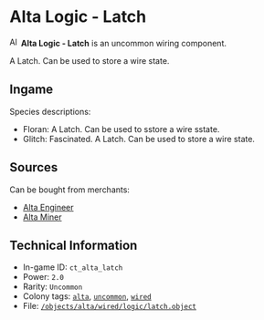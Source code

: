 # Alta Logic - Latch

<img src="https://raw.githubusercontent.com/Ceterai/Enternia/main/objects/alta/wired/logic/latch.png:default.1" alt="Alta Logic - Latch icon" loading="lazy" height="16px" width="auto" /> **Alta Logic - Latch** is an uncommon wiring component.

A Latch. Can be used to store a wire state.

## Ingame

Species descriptions:

- Floran: A Latch. Can be used to sstore a wire sstate.
- Glitch: Fascinated. A Latch. Can be used to store a wire state.

## Sources

Can be bought from merchants:

- [Alta Engineer](https://ceterai.github.io/MyEnternia/Wiki/AltaEngineer)
- [Alta Miner](https://ceterai.github.io/MyEnternia/Wiki/AltaMiner)

## Technical Information

- In-game ID: `ct_alta_latch`
- Power: `2.0`
- Rarity: `Uncommon`
- Colony tags: [`alta`](https://ceterai.github.io/MyEnternia/Wiki/Tags/Alta), [`uncommon`](https://ceterai.github.io/MyEnternia/Wiki/Tags/Uncommon), [`wired`](https://ceterai.github.io/MyEnternia/Wiki/Tags/Wired)
- File: [`/objects/alta/wired/logic/latch.object`](https://github.com/Ceterai/Enternia/blob/main/objects/alta/wired/logic/latch.object)
